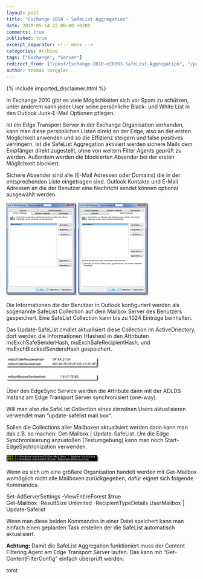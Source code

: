 ```yaml
---
layout: post
title: "Exchange 2010 – SafeList Aggregation"
date: 2010-05-14 22:00:00 +0200
comments: true
published: true
excerpt_separator: <!-- more -->
categories: Archive
tags: ["Exchange", "Server"]
redirect_from: ["/post/Exchange-2010-e28093-SafeList-Aggregation", "/post/exchange-2010-e28093-safelist-aggregation"]
author: thomas torggler
---
```

<!-- more -->
{% include imported_disclaimer.html %}
<p>In Exchange 2010 gibt es viele M&ouml;glichkeiten sich vor Spam zu sch&uuml;tzen, unter anderem kann jeder User seine pers&ouml;nliche Black- und White List in den Outlook Junk-E-Mail Optionen pflegen.</p>
<p>Ist ein Edge Transport Server in der Exchange Organisation vorhanden, kann man diese pers&ouml;nlichen Listen direkt an der Edge, also an der ersten M&ouml;glichkeit anwenden und so die Effizienz steigern und false positives verringern. Ist die SafeList Aggregation aktiviert werden sichere Mails dem Empf&auml;nger direkt zugestellt, ohne von weitern Filter Agents gepr&uuml;ft zu werden. Au&szlig;erdem werden die blockierten Absender bei der ersten M&ouml;glichkeit blockiert.</p>
<p>Sichere Absender sind alle (E-Mail Adressen oder Domains) die in der entsprechenden Liste eingetragen sind. Outlook Kontakte und E-Mail Adressen an die der Benutzer eine Nachricht sendet k&ouml;nnen optional ausgew&auml;hlt werden.</p>
<p><a href="/assets/image_122.png"><img style="border-bottom: 0px; border-left: 0px; display: inline; border-top: 0px; border-right: 0px" title="image" src="/assets/image_thumb_122.png" border="0" alt="image" width="186" height="244" /></a> <a href="/assets/image_123.png"><img style="border-bottom: 0px; border-left: 0px; display: inline; border-top: 0px; border-right: 0px" title="image" src="/assets/image_thumb_123.png" border="0" alt="image" width="186" height="244" /></a></p>
<p>Die Informationen die der Benutzer in Outlook konfiguriert werden als sogenannte SafeList Collection auf dem Mailbox Server des Benutzers gespeichert. Eine SafeList Collection kann bis zu 1024 Eintr&auml;ge beinhalten.</p>
<p>Das Update-SafeList cmdlet aktualisiert diese Collection im ActiveDriectory, dort werden die Informationen (Hashes) in den Attributen msExchSafeSenderHash, msExchSafeRecipientHash, und msExchBlockedSendersHash gespeichert.</p>
<p><a href="/assets/image_124.png"><img style="border-bottom: 0px; border-left: 0px; display: inline; border-top: 0px; border-right: 0px" title="image" src="/assets/image_thumb_124.png" border="0" alt="image" width="244" height="28" /></a></p>
<p><a href="/assets/image_125.png"><img style="border-bottom: 0px; border-left: 0px; display: inline; border-top: 0px; border-right: 0px" title="image" src="/assets/image_thumb_125.png" border="0" alt="image" width="244" height="18" /></a></p>
<p>&Uuml;ber den EdgeSync Service werden die Attribute dann mit der ADLDS Instanz am Edge Transport Server synchronisiert (one-way).</p>
<p>Will man also die SafeList Collection eines einzelnen Users aktualisieren verwendet man &ldquo;update-safelist mail.box&rdquo;.</p>
<p>Sollen die Collections aller Mailboxen aktualisiert werden dann kann man das z.B. so machen: Get-Mailbox | Update-SafeList. Um die Edge Synchronisierung anzusto&szlig;en (Testumgebung) kann man noch Start-EdgeSychronization verwenden.</p>
<p><a href="/assets/image_127.png"><img style="border-bottom: 0px; border-left: 0px; display: inline; border-top: 0px; border-right: 0px" title="image" src="/assets/image_thumb_127.png" border="0" alt="image" width="244" height="19" /></a></p>
<p>Wenn es sich um eine gr&ouml;&szlig;ere Organisation handelt werden mit Get-Mailbox wom&ouml;glich nicht alle Mailboxen zur&uuml;ckgegeben, daf&uuml;r eignet sich folgende Kommandos.</p>
<p>Set-AdServerSettings -ViewEntireForest $true <br />Get-Mailbox -ResultSize Unlimited -RecipientTypeDetails UserMailbox | Update-Safelist</p>
<p>Wenn man diese beiden Kommandos in einer Datei speichert kann man einfach einen geplanten Task erstellen der die SafeList automatisch aktualisiert.</p>
<p><strong>Achtung:</strong> Damit die SafeList Aggregation funktioniert muss der Content Filtering Agent am Edge Transport Server laufen. Das kann mit &ldquo;Get-ContentFilterConfig&rdquo; einfach &uuml;berpr&uuml;ft werden.</p>
<p>tomt</p>

